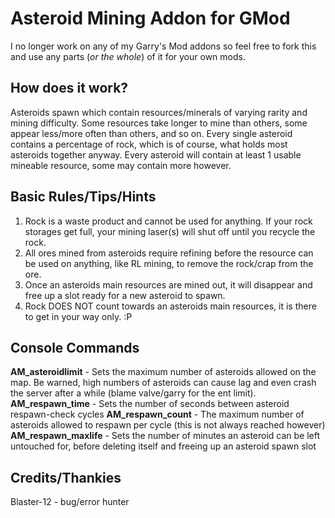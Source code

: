 Asteroid Mining Addon for GMod
==============================

I no longer work on any of my Garry's Mod addons so feel free to fork this and use any parts (*or the whole*) of it for your own mods.

How does it work?
-----------------
Asteroids spawn which contain resources/minerals of varying rarity and mining difficulty. 
Some resources take longer to mine than others, some appear less/more often than others, and so on. 
Every single asteroid contains a percentage of rock, which is of course, what holds most asteroids together anyway.
Every asteroid will contain at least 1 usable mineable resource, some may contain more however.

Basic Rules/Tips/Hints
----------------------
1) Rock is a waste product and cannot be used for anything. If your rock storages get full, your mining laser(s) will shut off until you recycle the rock.
2) All ores mined from asteroids require refining before the resource can be used on anything, like RL mining, to remove the rock/crap from the ore.
3) Once an asteroids main resources are mined out, it will disappear and free up a slot ready for a new asteroid to spawn. 
4) Rock DOES NOT count towards an asteroids main resources, it is there to get in your way only. :P


Console Commands
----------------
**AM_asteroidlimit** - Sets the maximum number of asteroids allowed on the map. Be warned, high numbers of asteroids can cause lag and even crash the server after a while (blame valve/garry for the ent limit).
**AM_respawn_time** - Sets the number of seconds between asteroid respawn-check cycles
**AM_respawn_count** - The maximum number of asteroids allowed to respawn per cycle (this is not always reached however)
**AM_respawn_maxlife** - Sets the number of minutes an asteroid can be left untouched for, before deleting itself and freeing up an asteroid spawn slot

Credits/Thankies
----------------
Blaster-12 - bug/error hunter